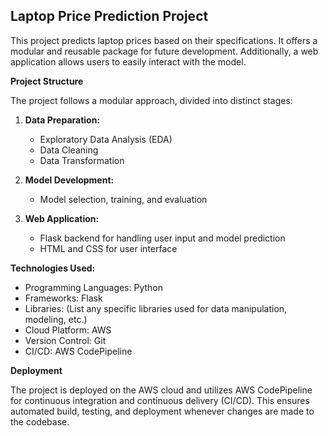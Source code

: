 ## Laptop Price Prediction Project

This project predicts laptop prices based on their specifications. It offers a modular and reusable package for future development. Additionally, a web application allows users to easily interact with the model.

**Project Structure**

The project follows a modular approach, divided into distinct stages:

1. **Data Preparation:**
    * Exploratory Data Analysis (EDA)
    * Data Cleaning
    * Data Transformation

2. **Model Development:**
    * Model selection, training, and evaluation
    
3. **Web Application:**
    * Flask backend for handling user input and model prediction
    * HTML and CSS for user interface

**Technologies Used:**

* Programming Languages: Python
* Frameworks: Flask
* Libraries: (List any specific libraries used for data manipulation, modeling, etc.)
* Cloud Platform: AWS
* Version Control: Git
* CI/CD: AWS CodePipeline

**Deployment**

The project is deployed on the AWS cloud and utilizes AWS CodePipeline for continuous integration and continuous delivery (CI/CD). This ensures automated build, testing, and deployment whenever changes are made to the codebase. 